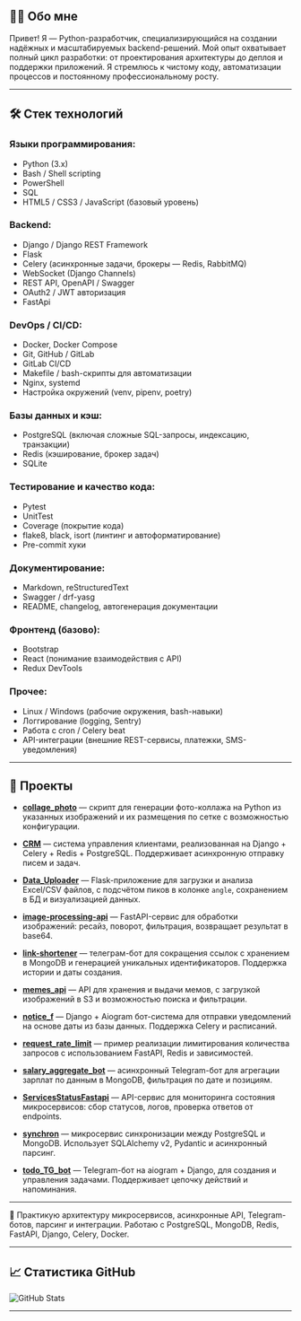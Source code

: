 ## 🧑‍💻 Обо мне

Привет! Я — Python-разработчик, специализирующийся на создании надёжных и масштабируемых backend-решений. Мой опыт охватывает полный цикл разработки: от проектирования архитектуры до деплоя и поддержки приложений. Я стремлюсь к чистому коду, автоматизации процессов и постоянному профессиональному росту.

---

## 🛠️ Стек технологий

### Языки программирования:
- Python (3.x)
- Bash / Shell scripting
- PowerShell
- SQL
- HTML5 / CSS3 / JavaScript (базовый уровень)

### Backend:
- Django / Django REST Framework
- Flask
- Celery (асинхронные задачи, брокеры — Redis, RabbitMQ)
- WebSocket (Django Channels)
- REST API, OpenAPI / Swagger
- OAuth2 / JWT авторизация
- FastApi

### DevOps / CI/CD:
- Docker, Docker Compose
- Git, GitHub / GitLab
- GitLab CI/CD
- Makefile / bash-скрипты для автоматизации
- Nginx, systemd
- Настройка окружений (venv, pipenv, poetry)

### Базы данных и кэш:
- PostgreSQL (включая сложные SQL-запросы, индексацию, транзакции)
- Redis (кэширование, брокер задач)
- SQLite

### Тестирование и качество кода:
- Pytest
- UnitTest
- Coverage (покрытие кода)
- flake8, black, isort (линтинг и автоформатирование)
- Pre-commit хуки

### Документирование:
- Markdown, reStructuredText
- Swagger / drf-yasg
- README, changelog, автогенерация документации

### Фронтенд (базово):
- Bootstrap
- React (понимание взаимодействия с API)
- Redux DevTools

### Прочее:
- Linux / Windows (рабочие окружения, bash-навыки)
- Логгирование (logging, Sentry)
- Работа с cron / Celery beat
- API-интеграции (внешние REST-сервисы, платежки, SMS-уведомления)


---

## 🚀 Проекты


- [**collage_photo**](https://github.com/artem-sitd/collage_photo) — скрипт для генерации фото-коллажа на Python из указанных изображений и их размещения по сетке с возможностью конфигурации.

- [**CRM**](https://github.com/artem-sitd/CRM) — система управления клиентами, реализованная на Django + Celery + Redis + PostgreSQL. Поддерживает асинхронную отправку писем и задач.

- [**Data_Uploader**](https://github.com/artem-sitd/Data_Uploader) — Flask-приложение для загрузки и анализа Excel/CSV файлов, с подсчётом пиков в колонке `angle`, сохранением в БД и визуализацией данных.

- [**image-processing-api**](https://github.com/artem-sitd/image-processing-api) — FastAPI-сервис для обработки изображений: ресайз, поворот, фильтрация, возвращает результат в base64.

- [**link-shortener**](https://github.com/artem-sitd/link-shortener) — телеграм-бот для сокращения ссылок с хранением в MongoDB и генерацией уникальных идентификаторов. Поддержка истории и даты создания.

- [**memes_api**](https://github.com/artem-sitd/memes_api) — API для хранения и выдачи мемов, с загрузкой изображений в S3 и возможностью поиска и фильтрации.

- [**notice_f**](https://github.com/artem-sitd/notice_f) — Django + Aiogram бот-система для отправки уведомлений на основе даты из базы данных. Поддержка Celery и расписаний.

- [**request_rate_limit**](https://github.com/artem-sitd/request_rate_limit) — пример реализации лимитирования количества запросов с использованием FastAPI, Redis и зависимостей.

- [**salary_aggregate_bot**](https://github.com/artem-sitd/salary_aggregate_bot) — асинхронный Telegram-бот для агрегации зарплат по данным в MongoDB, фильтрация по дате и позициям.

- [**ServicesStatusFastapi**](https://github.com/artem-sitd/ServicesStatusFastapi) — API-сервис для мониторинга состояния микросервисов: сбор статусов, логов, проверка ответов от endpoints.

- [**synchron**](https://github.com/artem-sitd/synchron) — микросервис синхронизации между PostgreSQL и MongoDB. Использует SQLAlchemy v2, Pydantic и асинхронный парсинг.

- [**todo_TG_bot**](https://github.com/artem-sitd/todo_TG_bot) — Telegram-бот на aiogram + Django, для создания и управления задачами. Поддерживает цепочку действий и напоминания.

---

🔧 Практикую архитектуру микросервисов, асинхронные API, Telegram-ботов, парсинг и интеграции. Работаю с PostgreSQL, MongoDB, Redis, FastAPI, Django, Celery, Docker.


---

## 📈 Статистика GitHub

![GitHub Stats](https://github-readme-stats.vercel.app/api?username=artem-sitd&show_icons=true&theme=default)

---

